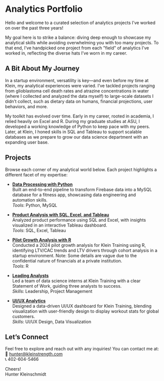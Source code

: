# Analytics Portfolio

Hello and welcome to a curated selection of analytics projects I’ve worked on over the past three years!  

My goal here is to strike a balance: diving deep enough to showcase my analytical skills while avoiding overwhelming you with too many projects. To that end, I’ve handpicked one project from each "field" of analytics I’ve worked in, reflecting the diverse hats I’ve worn in my career.

## A Bit About My Journey  
In a startup environment, versatility is key—and even before my time at Klein, my analytical experiences were varied. I’ve tackled projects ranging from glioblastoma cell death rates and atrazine concentrations in water (where I collected and analyzed the data myself) to large-scale datasets I didn’t collect, such as dietary data on humans, financial projections, user behaviors, and more.

My toolkit has evolved over time. Early in my career, rooted in academia, I relied heavily on Excel and R. During my graduate studies at ASU, I developed a working knowledge of Python to keep pace with my peers. Later, at Klein, I honed skills in SQL and Tableau to support scalable databases as we prepare to grow our data science department with an expanding user base.

## Projects  
Browse each corner of my analytical world below. Each project highlights a different facet of my expertise:

- **[Data Processing with Python](./data-processing/)**  
  Built an end-to-end pipeline to transform Firebase data into a MySQL database for a fitness app, showcasing data engineering and automation skills.  
  *Tools*: Python, MySQL

- **[Product Analysis with SQL, Excel, and Tableau](./product-analysis/)**  
  Analyzed product performance using SQL and Excel, with insights visualized in an interactive Tableau dashboard.  
  *Tools*: SQL, Excel, Tableau

- **[Pilot Growth Analysis with R](./pilot-growth-analysis/)**  
  Conducted a 2024 pilot growth analysis for Klein Training using R, identifying LTV/CAC trends and LTV drivers  through cohort analysis in a startup environment. Note: Some details are vague due to the confidential nature of financials at a private institution.  
  *Tools*: R

- **[Leading Analysts](./leading-analysts/)**  
  Led a team of data science interns at Klein Training with a clear Statement of Work, guiding three analysts to success.  
  *Skills*: Leadership, Project Management

- **[UI/UX Analytics](./ui-ux-analytics/)**  
  Designed a data-driven UI/UX dashboard for Klein Training, blending visualization with user-friendly design to display workout stats for global customers.  
  *Skills*: UI/UX Design, Data Visualization

## Let’s Connect  
Feel free to explore and reach out with any inquiries! You can contact me at:  
📧 [hunter@kleinstrength.com](mailto:hunter@kleinstrength.com)  
📞 402-604-5466 

Cheers!  
Hunter Kleinschmidt

